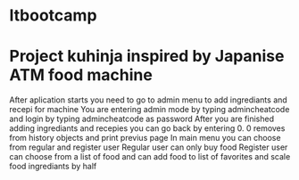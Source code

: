 # Itbootcamp
# Project kuhinja inspired by Japanise ATM food machine

 After aplication starts you need to go to admin menu to add ingrediants and recepi for machine 
 You are entering admin mode by typing admincheatcode and login by typing admincheatcode as password
 After you are finished adding ingrediants and recepies you can go back by entering 0.
 0 removes from history objects and print previus page
 In main menu you can choose from regular and register user
 Regular user can only buy food 
 Register user can choose from a list of food and can add food to list of favorites and scale food ingrediants by half

